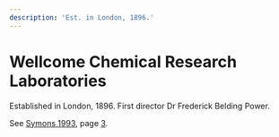 ```yaml
---
description: 'Est. in London, 1896.'
---
```


# Wellcome Chemical Research Laboratories

Established in London, 1896. First director Dr Frederick Belding Power.

See [Symons 1993](https://archive.org/details/Symons1993/mode/2up), page [3](https://archive.org/details/Symons1993/page/n7/mode/1up).

